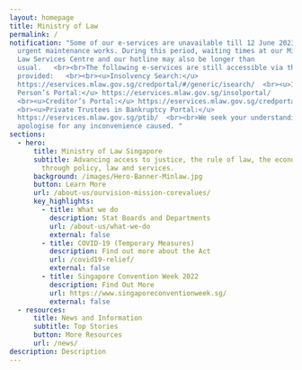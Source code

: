 ```yaml
---
layout: homepage
title: Ministry of Law
permalink: /
notification: "Some of our e-services are unavailable till 12 June 2023 due to
  urgent maintenance works. During this period, waiting times at our Ministry of
  Law Services Centre and our hotline may also be longer than
  usual.   <br><br>The following e-services are still accessible via the links
  provided:   <br><br><u>Insolvency Search:</u>
  https://eservices.mlaw.gov.sg/credportal/#/generic/isearch/  <br><u>Insolvency
  Person’s Portal:</u> https://eservices.mlaw.gov.sg/insolportal/
  <br><u>Creditor’s Portal:</u> https://eservices.mlaw.gov.sg/credportal/
  <br><u>Private Trustees in Bankruptcy Portal:</u>
  https://eservices.mlaw.gov.sg/ptib/  <br><br>We seek your understanding and
  apologise for any inconvenience caused. "
sections:
  - hero:
      title: Ministry of Law Singapore
      subtitle: Advancing access to justice, the rule of law, the economy and society
        through policy, law and services.
      background: /images/Hero-Banner-Minlaw.jpg
      button: Learn More
      url: /about-us/ourvision-mission-corevalues/
      key_highlights:
        - title: What we do
          description: Stat Boards and Departments
          url: /about-us/what-we-do
          external: false
        - title: COVID-19 (Temporary Measures)
          description: Find out more about the Act
          url: /covid19-relief/
          external: false
        - title: Singapore Convention Week 2022
          description: Find Out More
          url: https://www.singaporeconventionweek.sg/
          external: false
  - resources:
      title: News and Information
      subtitle: Top Stories
      button: More Resources
      url: /news/
description: Description
---
```

